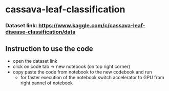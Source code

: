 # cassava-leaf-classification

### Dataset link: https://www.kaggle.com/c/cassava-leaf-disease-classification/data

## Instruction to use the code

- open the dataset link
- click on code tab -> new notebook (on top right corner)
- copy paste the code from notebook to the new codebook and run
    - for faster execution of the notebook switch accelerator to GPU from right pannel of notebook